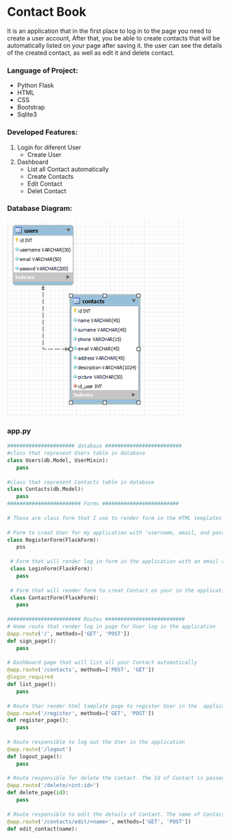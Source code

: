 # Contact Book

It is an application that in the first place to log in to the page you need to create a user account, After that, you be able to create contacts that will be automatically listed on your page after saving it. the user can see the details of the created contact, as well as edit it and delete contact.

### Language of Project:

- Python Flask
- HTML
- CSS
- Bootstrap
- Sqlite3

### Developed Features:

1. Login for diferent User
   - Create User
2. Dashboard
   - List all Contact automatically
   - Create Contacts
   - Edit Contact
   - Delet Contact

### Database Diagram:

![Database Diagram](static/picture_files/db_diagram.PNG)

### app.py
```Python
###################### database #########################
#class that represent Users table in database
class Users(db.Model, UserMixin):
   pass
   
#class that represent Contacts table in database
class Contacts(db.Model):
   pass
######################## Forms #########################

# Those are class form that I use to render form in the HTML templates

# Form to creat User for my application with 'username, email, and password'
class RegisterForm(FlaskForm):
   pss
 
 # Form that will render log in form in the application with an email and password and login button
 class LoginForm(FlaskForm):
   pass
 
 # Form that will render form to creat Contact on your in the application. And I use the same form to edit contact
 class ContactForm(FlaskForm):
   pass
 
######################## Routes ##########################
# Home route that render log in page for User log in the application
@app.route('/', methods=['GET', 'POST'])
def sign_page():
   pass
  
# Dashboard page that will list all your Contact automatically
@app.route('/contacts', methods=['POST', 'GET'])
@login_required
def list_page():
   pass

# Route thar render html tamplate page to register User in the  application
@app.route('/register', methods=['GET', 'POST'])
def register_page():
   pass
   
# Route responsible to log out the User in the application
@app.route('/logout')
def logout_page():
   pass

# Route responsible for delete the Contact. The Id of Contact is passed in url to the route
@app.route('/delete/<int:id>')
def delete_page(id):
   pass

# Route responsible to edit the details of Contant. The name of Contact is passed in url to the route
@app.route('/contacts/edit/<name>', methods=['GET', 'POST'])
def edit_contact(name):
```




